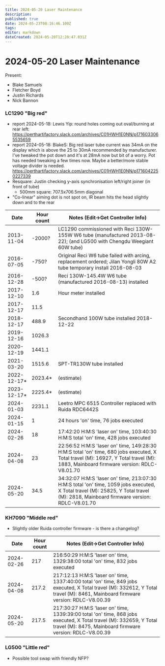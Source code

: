 ```yaml
---
title: 2024-05-20 Laser Maintenance
description: 
published: true
date: 2024-05-23T08:16:46.100Z
tags: 
editor: markdown
dateCreated: 2024-05-20T12:20:47.031Z
---
```


# 2024-05-20 Laser Maintenance

Present:
* Blake Samuels
* Fletcher Boyd
* Justin Richards
* Nick Bannon

### LC1290 "Big red"

* report 2024-05-18: Lewis Yip: round holes coming out oval/burning at rear left: https://perthartifactory.slack.com/archives/C01HWH1E0NN/p1716033065535659
* report 2024-05-18: BlakeS: Big red laser tube current was 34mA on the display which is above the 25 to 30mA recommended by manufacturer. I've tweaked the pot down and it's at 28mA now but bit of a worry. Pot has needed tweaking a few times now. Maybe a better/more stable voltage divider is needed. https://perthartifactory.slack.com/archives/C01HWH1E0NN/p1716042250227339
* Resquare: Justin checking y-axis synchronisation left/right joiner (in front of tube)
  * 500mm square: 707.5x706.5mm diagonal
* "Co-linear" aiming dot is not spot on, IR beam hits the head slightly down and to the rear

| Date       | Hour count | Notes (Edit->Get Controller Info) |
|------------|------------|-----------------------------------------------------------------------------------------------------------------------|
| 2013-11-04 | -2000?     | LC1290 commissioned with Reci 130W-155W W6 tube (manufactured 2013-08-22); (and LG500 with Chengdu Weegiant 60W tube) |
| 2016-07-05 | -750?      | Original Reci W6 tube failed with arcing, replacement ordered; Jilan Yongli 80W A2 tube temporary install 2016-08-03  |
| 2016-12-28 | -500?      | Reci 130W-145.4W W6 tube (manufactured 2016-08-13) installed |
| 2017-12-10 | 1.6        | Hour meter installed |
| 2017-12-17 | 11.5       | |
| 2018-12-17 | 488.9      | Secondhand 100W tube installed 2018-12-22 |
| 2019-12-16 | 1026.3     | |
| 2020-12-19 | 1441.1     | |
| 2021-03-20 | 1515.6     | SPT-TR130W tube installed |
| 2022-12-17* | 2023.4*   | (estimate) |
| 2023-12-17* | 2225.4*   | (estimate) |
| 2024-01-03 | 2231.1     | Leetro MPC 6515 Controller replaced with Ruida RDC6442S |
| 2024-01-15 | 1          | 24 hours 'on' time, 76 jobs executed |
| 2024-02-26 | 18         | 17:42:20 H:M:S 'laser on' time, 103:40:30 H:M:S total 'on' time, 428 jobs executed |
| 2024-04-08 | 23         | 22:56:52 H:M:S 'laser on' time, 149:28:30 H:M:S total 'on' time, 680 jobs executed, X Total travel (M): 16927, Y Total travel (M): 1883, Mainboard firmware version: RDLC-V8.01.70 |
| 2024-05-20 | 34.5       | 34:32:07 H:M:S 'laser on' time, 213:07:30 H:M:S total 'on' time, 1059 jobs executed, X Total travel (M): 25825, Y Total travel (M): 2818, Mainboard firmware version: RDLC-V8.01.70 |

### KH7090 "Middle red"

* Slightly older Ruida controller firmware - is there a changelog?

| Date       | Hour count | Notes (Edit->Get Controller Info) |
|------------|------------|-------|
| 2024-02-26 | 217        | 216:50:29 H:M:S 'laser on' time, 1329:38:00 total 'on' time, 832 jobs executed |
| 2024-04-08 | 217.2      | 217:12:13 H:M:S 'laser on' time, 1337:40:00 total 'on' time, 849 jobs executed, X Total travel (M): 332612, Y Total travel (M): 8461, Mainboard firmware version: RDLC-V8.00.39 |
| 2024-05-20 | 217.5      | 217:30:27 H:M:S 'laser on' time, 1339:39:00 total 'on' time, 868 jobs executed, X Total travel (M): 332659, Y Total travel (M): 8475, Mainboard firmware version: RDLC-V8.00.39 |

### LG500 "Little red"
* Possible tool swap with friendly NFP?